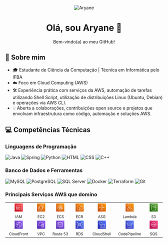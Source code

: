 <!-- Mini bio -->
<p align="center">
  <img src="https://img.shields.io/badge/Aryane-orange?style=flat&logo=github&logoColor=ffffff&labelColor=000000" alt="Aryane">
</p>

<h1 align="center">Olá, sou Aryane 👋</h1>
<p align="center">Bem-vindo(a) ao meu GitHub!</p>

## 🎯 Sobre mim

* 🎓 Estudante de Ciência da Computação | Técnica em Informática pelo IFBA
* ☁️ Foco em Cloud Computing (AWS)  
* 🛠️ Experiência prática com serviços da AWS, automação de tarefas utilizando Shell Script, utilização de distribuições Linux (Ubuntu, Debian) e operações via AWS CLI.
* 💡 Aberta a colaborações, contribuições open source e projetos que envolvam infraestrutura como código, automação e soluções AWS.

## 💻 Competências Técnicas 

### Linguagens de Programação

![Java](https://img.shields.io/badge/-Java-007396?style=flat&logo=openjdk&logoColor=ffffff&labelColor=007396)
![Spring](https://img.shields.io/badge/-Spring-6DB33F?style=flat&logo=spring&logoColor=ffffff&labelColor=6DB33F)
![Python](https://img.shields.io/badge/Python-3776AB?style=flat&logo=python&logoColor=FFD43B&labelColor=3776AB)
![HTML](https://img.shields.io/badge/-HTML-E34F26?style=flat&logo=html5&logoColor=ffffff&labelColor=E34F26)
![CSS](https://img.shields.io/badge/-CSS-1572B6?style=flat&logo=css3&logoColor=ffffff&labelColor=1572B6)
![C++](https://img.shields.io/badge/-C++-00599C?style=flat&logo=cplusplus&logoColor=ffffff&labelColor=00599C)

### Banco de Dados e Ferramentas 

![MySQL](https://img.shields.io/badge/-MySQL-4479A1?style=flat&logo=mysql&logoColor=ffffff&labelColor=4479A1)
![PostgreSQL](https://img.shields.io/badge/-PostgreSQL-336791?style=flat&logo=postgresql&logoColor=ffffff&labelColor=336791)
![SQL Server](https://img.shields.io/badge/-SQL%20Server-CC2927?style=flat&logo=microsoftsqlserver&logoColor=ffffff&labelColor=CC2927)
![Docker](https://img.shields.io/badge/-Docker-2496ED?style=flat&logo=docker&logoColor=ffffff&labelColor=2496ED)
![Terraform](https://img.shields.io/badge/-Terraform-7B42BC?style=flat&logo=terraform&logoColor=ffffff&labelColor=7B42BC)
![Git](https://img.shields.io/badge/-Git-F05032?style=flat&logo=git&logoColor=ffffff&labelColor=F05032)

### Principais Serviços AWS que domino

<table>
  <tr>
    <td align="center" width="100">
      <img src="aws-icons/IAM.svg" width="26px"><br><sub>IAM</sub>
    </td>
    <td align="center" width="100">
      <img src="aws-icons/EC2.svg" width="26px"><br><sub>EC2</sub>
    </td>
    <td align="center" width="100">
      <img src="aws-icons/ECS.svg" width="26px"><br><sub>ECS</sub>
    </td>
    <td align="center" width="100">
      <img src="aws-icons/ECR.svg" width="26px"><br><sub>ECR</sub>
    </td>
    <td align="center" width="100">
      <img src="aws-icons/AutoScaling.svg" width="26px"><br><sub>ASG</sub>
    </td>
    <td align="center" width="100">
      <img src="aws-icons/Lambda.svg" width="26px"><br><sub>Lambda</sub>
    </td>
    <td align="center" width="100">
      <img src="aws-icons/S3.svg" width="26px"><br><sub>S3</sub>
    </td>
  </tr>
  <tr>
    <td align="center" width="100">
      <img src="aws-icons/CloudFront.svg" width="26px"><br><sub>CloudFront</sub>
    </td>
    <td align="center" width="100">
      <img src="aws-icons/VPC.svg" width="26px"><br><sub>VPC</sub>
    </td>
    <td align="center" width="100">
      <img src="aws-icons/Route 53.svg" width="26px"><br><sub>Route 53</sub>
    </td>
    <td align="center" width="100">
      <img src="aws-icons/RDS.svg" width="26px"><br><sub>RDS</sub>
    </td>
    <td align="center" width="100">
      <img src="aws-icons/CloudShell.svg" width="26px"><br><sub>CloudShell</sub>
    </td>
    <td align="center" width="100">
      <img src="aws-icons/CodePipeline.svg" width="26px"><br><sub>CodePipeline</sub>
    </td>
    <td align="center" width="100">
      <img src="aws-icons/SQS.svg" width="26px"><br><sub>SQS</sub>
    </td>
  </tr>
</table>
